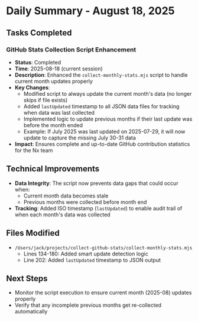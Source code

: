 # Daily Summary - August 18, 2025

## Tasks Completed

### GitHub Stats Collection Script Enhancement
- **Status**: Completed
- **Time**: 2025-08-18 (current session)
- **Description**: Enhanced the `collect-monthly-stats.mjs` script to handle current month updates properly
- **Key Changes**:
  - Modified script to always update the current month's data (no longer skips if file exists)
  - Added `lastUpdated` timestamp to all JSON data files for tracking when data was last collected
  - Implemented logic to update previous months if their last update was before the month ended
  - Example: If July 2025 was last updated on 2025-07-29, it will now update to capture the missing July 30-31 data
- **Impact**: Ensures complete and up-to-date GitHub contribution statistics for the Nx team

## Technical Improvements

- **Data Integrity**: The script now prevents data gaps that could occur when:
  - Current month data becomes stale
  - Previous months were collected before month end
- **Tracking**: Added ISO timestamp (`lastUpdated`) to enable audit trail of when each month's data was collected

## Files Modified

- `/Users/jack/projects/collect-github-stats/collect-monthly-stats.mjs`
  - Lines 134-180: Added smart update detection logic
  - Line 202: Added `lastUpdated` timestamp to JSON output

## Next Steps

- Monitor the script execution to ensure current month (2025-08) updates properly
- Verify that any incomplete previous months get re-collected automatically